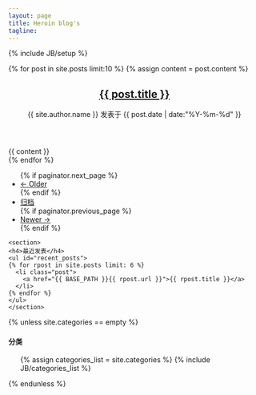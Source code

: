 ```yaml
---
layout: page
title: Heroin blog's
tagline: 
---
```

{% include JB/setup %}

<div class="row">
  <div class="span8">
    <!-- {{ BASE_PATH }} -->
  {% for post in site.posts limit:10 %}
  {% assign content = post.content %}
    <article>
      <header>
      <h1><a href="{{ BASE_PATH }}{{ post.url }}">{{ post.title }}</a></h1>
      <div class="date">{{ site.author.name }} 发表于 <span>{{ post.date | date:"%Y-%m-%d" }}</span></div>
    </header>
    <div class="content">{{ content }}</div>
    </article>
  {% endfor %}
  <div class="pagination">
      <ul>
      {% if paginator.next_page %}
        <li class="prev"><a href='/page{{ paginator.next_page }}'>&larr; Older</a></li>
      {% endif %}
        <li><a href="{{ BASE_PATH }}{{ site.JB.archive_path }}">归档</a></li>
      {% if paginator.previous_page %}
        <li class="next"><a href='/page{{ paginator.previous_page}}'>Newer &rarr;</a></li>
      {% endif %}
      </ul>
  </div>
  </div>
  
  <aside class="span4">

    <section>
    <h4>最近发表</h4>
    <ul id="recent_posts">
    {% for rpost in site.posts limit: 6 %}
      <li class="post">
        <a href="{{ BASE_PATH }}{{ rpost.url }}">{{ rpost.title }}</a>
      </li>
    {% endfor %}
    </ul>
    </section>
    
  {% unless site.categories == empty %}
    <h4>分类</h4>
    <ul class="tag_box">
      {% assign categories_list = site.categories %}
      {% include JB/categories_list %}
    </ul>
  {% endunless %}  
    
  </aside>
</div>

